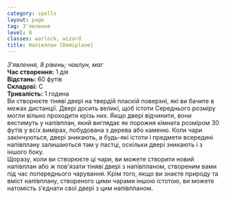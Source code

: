 ```yaml
---
category: spells
layout: page
tag: З'явлення
level: 8
classes: warlock, wizard
title: Напівплан [Demiplane]
---
```


_З'явлення, 8 рівень; чаклун, маг_     
**Час створення:** 1 дія    
**Відстань:** 60 футів    
**Складові:** С    
**Тривалість:** 1 година    
Ви створюєте тіняві двері на твердій пласкій поверхні, які ви бачите в межах дистанції. Двері досить великі, щоб істоти Середнього розміру могли вільно проходити крізь них. Якщо двері відчинити, вони вестимуть у напівплан, який виглядає як порожня кімната розміром 30 футів у всіх вимірах, побудована з дерева або каменю. Коли чари закінчуються, двері зникають, а будь-які істоти і предмети всередині напівплану залишаються там у пастці, оскільки двері зникають і з іншого боку.    
Щоразу, коли ви створюєте ці чари, ви можете створити новий напівплан або ж пов'язати тіняві двері з напівпланом, створеним вами під час попереднього чарування. Крім того, якщо ви знаєте природу та вміст напівплану, створеного цими чарами іншою істотою, ви можете натомість з'єднати свої двері з цим напівпланом. 

